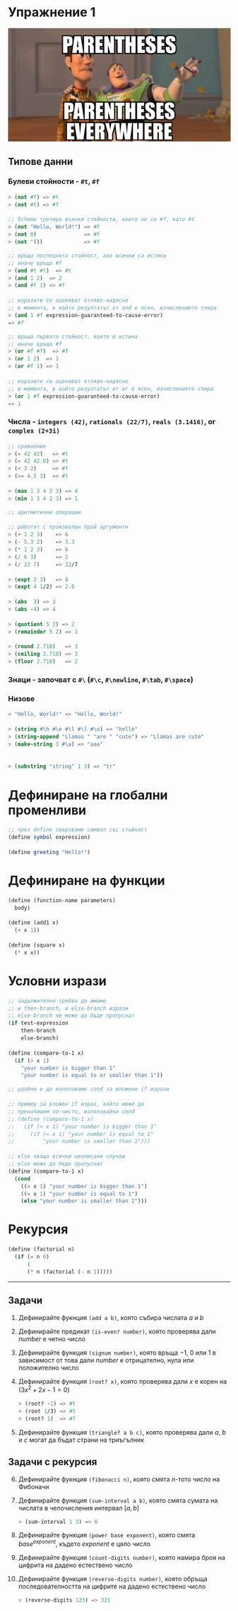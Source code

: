 # Упражнение 1

![Parentheses Everywhere](./parentheses-everywhere.jpeg)

## Типове данни

### Булеви стойности - `#t`, `#f`

```scheme
> (not #f) => #t
> (not #t) => #f

;; Scheme третира всички стойности, които не са #f, като #t
> (not "Hello, World!") => #f
> (not 0)               => #f
> (not '())             => #f
```

```scheme
;; връща последната стойност, ако всички са истина
;; иначе връща #f
> (and #t #t)  => #t
> (and 1 2)  => 2
> (and #f 1) => #f

;; изразите се оценяват отляво-надясно
;; в момента, в който резултатът от and е ясен, изчислението спира
> (and 1 #f expression-guaranteed-to-cause-error)
=> #f
```

```scheme
;; връща първата стойност, която е истина
;; иначе връща #f
> (or #f #f)  => #f
> (or 1 2)  => 1
> (or #f 1) => 1

;; изразите се оценяват отляво-надясно
;; в момента, в който резултатът от or е ясен, изчислението спира
> (or 1 #f expression-guaranteed-to-cause-error)
=> 1
```

### Числа - `integers (42)`, `rationals (22/7)`, `reals (3.1416)`, or `complex (2+3i)`

```scheme
;; сравнение
> (= 42 42)   => #t
> (= 42 42.0) => #t
> (< 3 2)     => #f
> (>= 4.5 3)  => #t

> (max 1 3 4 2 3) => 4
> (min 1 3 4 2 3) => 1
```

```scheme
;; аритметични операции

;; работят с произволен брой аргументи
> (+ 1 2 3)    => 6
> (- 5.3 2)    => 3.3
> (* 1 2 3)    => 6
> (/ 6 3)      => 2
> (/ 22 7)     => 22/7

> (expt 2 3)   => 8
> (expt 4 1/2) => 2.0

> (abs  3) => 3
> (abs -4) => 4

> (quotient 5 2) => 2
> (remainder 5 2) => 1

> (round 2.718)   => 3
> (ceiling 2.718) => 3
> (floor 2.718)   => 2
```

### Знаци - започват с `#\` (`#\c`, `#\newline`, `#\tab`, `#\space`) 

### Низове

```scheme
> "Hello, World!" => "Hello, World!"

> (string #\h #\e #\l #\l #\o) => "hello"
> (string-append "Llamas " "are " "cute") => "Llamas are cute"
> (make-string 3 #\a) => "aaa"


> (substring "string" 1 3) => "tr"
```

# Дефиниране на глобални променливи

```scheme
;; чрез define свързваме символ със стойност
(define symbol expression)

(define greeting "Hello!")
```

# Дефиниране на функции

```scheme
(define (function-name parameters)
  body)

(define (add1 x)
  (+ x 1))

(define (square x)
  (* x x))
```

# Условни изрази

```scheme
;; задължително трябва да имаме
;; и then-branch, и else-branch изрази
;; else-branch не може да бъде пропуснат
(if test-expression
    then-branch
    else-branch)

(define (compare-to-1 x)
  (if (> x 1)
    "your number is bigger than 1"
    "your number is equal to or smaller than 1"))
```

```scheme
;; удобно е да използваме cond за вложени if изрази

;; пример за вложен if израз, който може да
;; пренапишем по-чисто, използвайки cond
;; (define (compare-to-1 x)
;;   (if (> x 1) "your number is bigger than 1"
;;     (if (= x 1) "your number is equal to 1"
;;         "your number is smaller than 1")))

;; else хваща всички неописани случаи
;; else може да бъде пропуснат
(define (compare-to-1 x)
  (cond
    ((> x 1) "your number is bigger than 1")
    ((= x 1) "your number is equal to 1")
    (else "your number is smaller than 1")))
```

# Рекурсия

```scheme
(define (factorial n)
  (if (= n 0)
      1
      (* n (factorial (- n 1)))))
```

---

## Задачи

1. Дефинирайте фукнция `(add a b)`, която събира числата $a$ и $b$  

2. Дефинирайте предикат `(is-even? number)`, която проверява дали $number$ е четно число 

3. Дефинирайте функция `(signum number)`, която връща $-1$, $0$ или $1$ в зависимост от това дали $number$ е отрицателно, нула или положително число  

4. Дефинирайте функция `(root? x)`, която проверява дали $x$ е корен на $(3x^2 + 2x - 1 = 0)$  
    ```scheme
    > (root? -1) => #t
    > (root 1/3) => #t
    > (root? 1)  => #f
    ```

5. Дефинирайте функция `(triangle? a b c)`, която проверява дали $a$, $b$ и $c$ могат да бъдат страни на триъгълник  

## Задачи с рекурсия

6. Дефинирайте фукнция `(fibonacci n)`, която смята $n$-тото число на Фибоначи  

7. Дефинирайте функция `(sum-interval a b)`, която смята сумата на числата в челочисления интервал $[a,b]$
    ```scheme
    > (sum-interval 1 3) => 6
    ```  

8. Дефинирайте функция `(power base exponent)`, която смята $base^{exponent}$, където $exponent$ е цяло число

9. Дефинирайте функция `(count-digits number)`, която намира броя на цифрита на дадено естествено число  

10. Дефинирайте функция `(reverse-digits number)`, която обръща последователността на цифрите на дадено естествено число  

    ```scheme
    > (reverse-digits 123) => 321
    ```